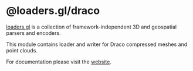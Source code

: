 # @loaders.gl/draco

[loaders.gl](https://loaders.gl/docs) is a collection of framework-independent 3D and geospatial parsers and encoders.

This module contains loader and writer for Draco compressed meshes and point clouds.

For documentation please visit the [website](https://loaders.gl).
